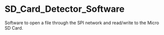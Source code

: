 # SD_Card_Detector_Software

Software to open a file through the SPI network and read/write to the Micro SD Card.
